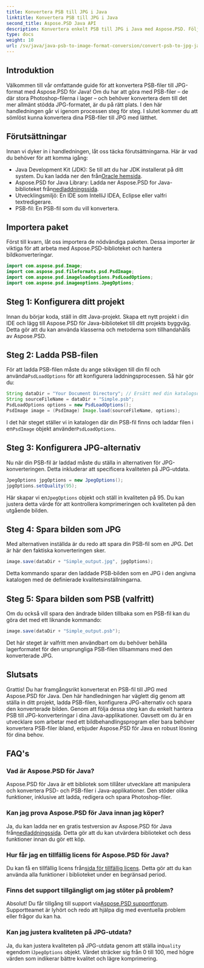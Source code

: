 ```yaml
---
title: Konvertera PSB till JPG i Java
linktitle: Konvertera PSB till JPG i Java
second_title: Aspose.PSD Java API
description: Konvertera enkelt PSB till JPG i Java med Aspose.PSD. Följ vår detaljerade guide för sömlösa bildkonverteringar. Ladda ner, prova och köp Aspose.PSD.
type: docs
weight: 10
url: /sv/java/java-psb-to-image-format-conversion/convert-psb-to-jpg-java/
---
```

## Introduktion
Välkommen till vår omfattande guide för att konvertera PSB-filer till JPG-format med Aspose.PSD för Java! Om du har att göra med PSB-filer – de där stora Photoshop-filerna i lager – och behöver konvertera dem till det mer allmänt stödda JPG-formatet, är du på rätt plats. I den här handledningen går vi igenom processen steg för steg. I slutet kommer du att sömlöst kunna konvertera dina PSB-filer till JPG med lätthet.
## Förutsättningar
Innan vi dyker in i handledningen, låt oss täcka förutsättningarna. Här är vad du behöver för att komma igång:
-  Java Development Kit (JDK): Se till att du har JDK installerat på ditt system. Du kan ladda ner den från[Oracle hemsida](https://www.oracle.com/java/technologies/javase-downloads.html).
-  Aspose.PSD for Java Library: Ladda ner Aspose.PSD for Java-biblioteket från[nedladdningssida](https://releases.aspose.com/psd/java/).
- Utvecklingsmiljö: En IDE som IntelliJ IDEA, Eclipse eller valfri textredigerare.
- PSB-fil: En PSB-fil som du vill konvertera.
## Importera paket
Först till kvarn, låt oss importera de nödvändiga paketen. Dessa importer är viktiga för att arbeta med Aspose.PSD-biblioteket och hantera bildkonverteringar.
```java
import com.aspose.psd.Image;
import com.aspose.psd.fileformats.psd.PsdImage;
import com.aspose.psd.imageloadoptions.PsdLoadOptions;
import com.aspose.psd.imageoptions.JpegOptions;
```
## Steg 1: Konfigurera ditt projekt
Innan du börjar koda, ställ in ditt Java-projekt. Skapa ett nytt projekt i din IDE och lägg till Aspose.PSD för Java-biblioteket till ditt projekts byggväg. Detta gör att du kan använda klasserna och metoderna som tillhandahålls av Aspose.PSD.
## Steg 2: Ladda PSB-filen
 För att ladda PSB-filen måste du ange sökvägen till din fil och använda`PsdLoadOptions` för att konfigurera laddningsprocessen. Så här gör du:
```java
String dataDir = "Your Document Directory"; // Ersätt med din katalogsökväg
String sourceFileName = dataDir + "Simple.psb";
PsdLoadOptions options = new PsdLoadOptions();
PsdImage image = (PsdImage) Image.load(sourceFileName, options);
```
 I det här steget ställer vi in katalogen där din PSB-fil finns och laddar filen i en`PsdImage` objekt använder`PsdLoadOptions`.
## Steg 3: Konfigurera JPG-alternativ
Nu när din PSB-fil är laddad måste du ställa in alternativen för JPG-konverteringen. Detta inkluderar att specificera kvaliteten på JPG-utdata.
```java
JpegOptions jpgOptions = new JpegOptions();
jpgOptions.setQuality(95);
```
Här skapar vi en`JpegOptions` objekt och ställ in kvaliteten på 95. Du kan justera detta värde för att kontrollera komprimeringen och kvaliteten på den utgående bilden.
## Steg 4: Spara bilden som JPG
Med alternativen inställda är du redo att spara din PSB-fil som en JPG. Det är här den faktiska konverteringen sker.
```java
image.save(dataDir + "Simple_output.jpg", jpgOptions);
```
Detta kommando sparar den laddade PSB-bilden som en JPG i den angivna katalogen med de definierade kvalitetsinställningarna.
## Steg 5: Spara bilden som PSB (valfritt)
Om du också vill spara den ändrade bilden tillbaka som en PSB-fil kan du göra det med ett liknande kommando:
```java
image.save(dataDir + "Simple_output.psb");
```
Det här steget är valfritt men användbart om du behöver behålla lagerformatet för den ursprungliga PSB-filen tillsammans med den konverterade JPG.
## Slutsats
Grattis! Du har framgångsrikt konverterat en PSB-fil till JPG med Aspose.PSD för Java. Den här handledningen har väglett dig genom att ställa in ditt projekt, ladda PSB-filen, konfigurera JPG-alternativ och spara den konverterade bilden. Genom att följa dessa steg kan du enkelt hantera PSB till JPG-konverteringar i dina Java-applikationer.
Oavsett om du är en utvecklare som arbetar med ett bildbehandlingsprogram eller bara behöver konvertera PSB-filer ibland, erbjuder Aspose.PSD för Java en robust lösning för dina behov.
## FAQ's
### Vad är Aspose.PSD för Java?
Aspose.PSD för Java är ett bibliotek som tillåter utvecklare att manipulera och konvertera PSD- och PSB-filer i Java-applikationer. Den stöder olika funktioner, inklusive att ladda, redigera och spara Photoshop-filer.
### Kan jag prova Aspose.PSD för Java innan jag köper?
 Ja, du kan ladda ner en gratis testversion av Aspose.PSD för Java från[nedladdningssida](https://releases.aspose.com/). Detta gör att du kan utvärdera biblioteket och dess funktioner innan du gör ett köp.
### Hur får jag en tillfällig licens för Aspose.PSD för Java?
 Du kan få en tillfällig licens från[sida för tillfällig licens](https://purchase.aspose.com/temporary-license/). Detta gör att du kan använda alla funktioner i biblioteket under en begränsad period.
### Finns det support tillgängligt om jag stöter på problem?
 Absolut! Du får tillgång till support via[Aspose.PSD supportforum](https://forum.aspose.com/c/psd/34). Supportteamet är lyhört och redo att hjälpa dig med eventuella problem eller frågor du kan ha.
### Kan jag justera kvaliteten på JPG-utdata?
 Ja, du kan justera kvaliteten på JPG-utdata genom att ställa in`Quality` egendom i`JpegOptions` objekt. Värdet sträcker sig från 0 till 100, med högre värden som indikerar bättre kvalitet och lägre komprimering.